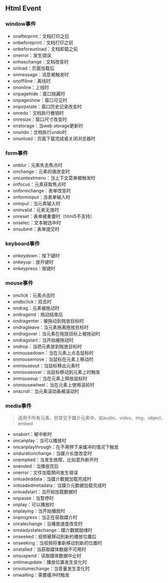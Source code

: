 ## Html Event

### window事件
- onafterprint：文档打印之后
- onbeforeprint：文档打印之前
- onbeforeunload：文档卸载之前
- onerror：发生错误
- onhaschange：文档改变时
- onload：页面加载后
- onmessage：消息被触发时
- onoffiline：离线时
- ononline：上线时
- onpagehide：窗口隐藏时
- onpageshow：窗口可见时
- onpopstate：窗口历史记录改变时
- onredo：文档执行撤销时
- onresize：窗口尺寸改变时
- onstorage：当web storage更新时
- onundo：文档执行undo时
- onunload：页面下载完成或关闭浏览器时

### form事件
- onblur：元素失去焦点时
- onchange：元素的值改变时
- oncontextmenu：当上下文菜单被触发时
- onfocus：元素获取焦点时
- onformchange：表单改变时
- onforminput：当表单输入时
- oninput：当元素输入时
- oninvalid：元素无效时
- onreset：表单被重置时（html5不支持）
- onselec：文本被选中时
- onsubmit：表单提交时

### keyboard事件
- onkeydown：按下键时
- onkeyup：放开键时
- onkeypress：按键时

### mouse事件
- onclick：元素点击时
- ondbclick：双击时
- ondrag：元素被拖动时
- ondragend：拖动结束后
- ondragenter：被拖动到拖放目标时
- ondragleave：当元素拖离拖放目标时
- ondragover：当元素在拖放目标上被拖动时
- ondragstart：当开始被拖动时
- ondrop：当把元素放到拖放目标时
- onmousedown：当在元素上点击鼠标时
- onmousemove：当鼠标在元素上移动时
- onmouseout：当鼠标移出元素时
- onmouseover：当鼠标移动到元素上时触发
- onmouseup：当在元素上释放鼠标时
- onmousewheel：当在元素上使用滚轮时
- onscroll：当元素滚动条被滚动时

### media事件
> 适用于所有元素，但常见于媒介元素中，如audio、video、img、object、embed

- onabort：被中断时
- oncanplay：当可以播放时
- oncanplaythrough：在不用停下来缓冲的情况下触发
- ondurationchange：当媒介长度改变时
- onemptied：当发生故障，比如意外断开时
- onended：当播放完后
- onerror：文件加载期间发生错误
- onloadeddata：当媒介数据加载完成时
- onloadedmetadata：当媒介元数据加载完成时
- onloadstart：当开始加载数据时
- onpause：当暂停时
- onplay：可以播放时
- onplaying：当开始播放时
- onprogress：当正在获取媒介时
- onratechange：当播放速度改变时
- onreadystatechange：媒介数据就绪时
- onseeked：视频被移动到新的播放位置后
- onseeking：当视频将重新移动到新的位置时
- onstalled：当获取媒体数据不可用时
- onsuspend：读取媒体数据中止时
- ontimeupdate：播放位置发生变化时
- onvolumechange：当音量发生变化时
- onwaiting：需要缓冲时触发